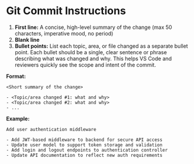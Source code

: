 # Git Commit Instructions

1. **First line:** A concise, high-level summary of the change (max 50 characters, imperative mood, no period)
2. **Blank line**
3. **Bullet points:** List each topic, area, or file changed as a separate bullet point. Each bullet should be a single, clear sentence or phrase describing what was changed and why. This helps VS Code and reviewers quickly see the scope and intent of the commit.

**Format:**

```
<Short summary of the change>

- <Topic/area changed #1: what and why>
- <Topic/area changed #2: what and why>
- ...
```

**Example:**

```
Add user authentication middleware

- Add JWT-based middleware to backend for secure API access
- Update user model to support token storage and validation
- Add login and logout endpoints to authentication controller
- Update API documentation to reflect new auth requirements
```
